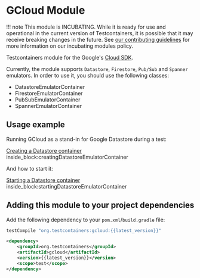 # GCloud Module

!!! note
    This module is INCUBATING. While it is ready for use and operational in the current version of Testcontainers, it is possible that it may receive breaking changes in the future. See [our contributing guidelines](/contributing/#incubating-modules) for more information on our incubating modules policy.

Testcontainers module for the Google's [Cloud SDK](https://cloud.google.com/sdk/).

Currently, the module supports `Datastore`, `Firestore`, `Pub/Sub` and `Spanner` emulators. In order to use it, you should use the following classes:

* DatastoreEmulatorContainer
* FirestoreEmulatorContainer
* PubSubEmulatorContainer
* SpannerEmulatorContainer

## Usage example

Running GCloud as a stand-in for Google Datastore during a test:

<!--codeinclude-->
[Creating a Datastore container](../../modules/gcloud/src/test/java/org/testcontainers/containers/DatastoreEmulatorContainerTest.java) inside_block:creatingDatastoreEmulatorContainer
<!--/codeinclude-->

And how to start it:

<!--codeinclude-->
[Starting a Datastore container](../../modules/gcloud/src/test/java/org/testcontainers/containers/DatastoreEmulatorContainerTest.java) inside_block:startingDatastoreEmulatorContainer
<!--/codeinclude-->

## Adding this module to your project dependencies

Add the following dependency to your `pom.xml`/`build.gradle` file:

```groovy tab='Gradle'
testCompile "org.testcontainers:gcloud:{{latest_version}}"
```

```xml tab='Maven'
<dependency>
    <groupId>org.testcontainers</groupId>
    <artifactId>gcloud</artifactId>
    <version>{{latest_version}}</version>
    <scope>test</scope>
</dependency>
```
